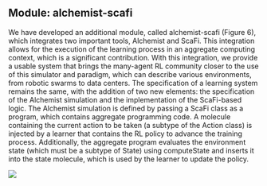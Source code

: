 ## Module: alchemist-scafi

We have developed an additional module, called alchemist-scafi (Figure 6), which integrates two important tools, Alchemist and ScaFi. This integration allows for the execution of the learning process in an aggregate computing context, which is a significant contribution. With this integration, we provide a usable system that brings the many-agent RL community closer to the use of this simulator and paradigm, which can describe various environments, from robotic swarms to data centers. The specification of a learning system remains the same, with the addition of two new elements: the specification of the Alchemist simulation and the implementation of the ScaFi-based logic. The Alchemist simulation is defined by passing a ScaFi class as a program, which contains aggregate programming code. A molecule containing the current action to be taken (a subtype of the Action class) is injected by a learner that contains the RL policy to advance the training process. Additionally, the aggregate program evaluates the environment state (which must be a subtype of State) using computeState and inserts it into the state molecule, which is used by the learner to update the policy.

![](https://i.imgur.com/P6k4KAO.png)
